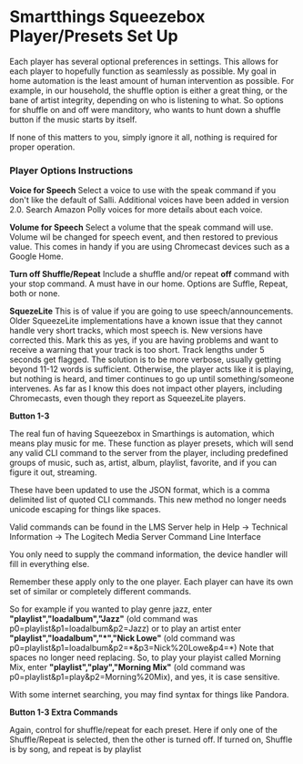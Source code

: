 # **Smartthings Squeezebox Player/Presets Set Up**

Each player has several optional preferences in settings.  This allows for each player to hopefully function as seamlessly as possible.  My goal in home automation is the least amount of human intervention as possible. For example, in our household, the shuffle option is either a great thing, or the bane of artist integrity, depending on who is listening to what. So options for shuffle on and off were manditory, who wants to hunt down a shuffle button if the music starts by itself.

If none of this matters to you, simply ignore it all, nothing is required for proper operation.

### **Player Options Instructions**

**Voice for Speech** Select a voice to use with the speak command if you don't like the default of Salli. Additional voices have been added in version 2.0.  Search Amazon Polly voices for more details about each voice.

**Volume for Speech** Select a volume that the speak command will use. Volume wil be changed for speech event, and then restored to previous value. This comes in handy if you are using Chromecast devices such as a Google Home.

**Turn off Shuffle/Repeat**  Include a shuffle and/or repeat **off** command with your stop command.  A must have in our home. Options are Suffle, Repeat, both or none.

**SquezeLite**  This is of value if you are going to use speech/announcements.  Older SqueezeLite implementations have a known issue that they cannot handle very short tracks, which most speech is. New versions have corrected this. Mark this as yes, if you are having problems and want to receive a warning that your track is too short.  Track lengths under 5 seconds get flagged.  The solution is to be more verbose, usually getting beyond 11-12 words is sufficient.  Otherwise, the player acts like it is playing, but nothing is heard, and timer continues to go up until something/someone intervenes.  As far as I know this does not impact other players, including Chromecasts, even though they report as SqueezeLite players.

**Button 1-3** 

The real fun of having Squeezebox in Smarthings is automation, which means play music for me.  These function as player presets, which will send any valid CLI command to the server from the player, including predefined groups of music, such as, artist, album, playlist, favorite, and if you can figure it out, streaming.

These have been updated to use the JSON format, which is a comma delimited list of quoted CLI commands. This new method no longer needs unicode escaping for things like spaces.

Valid commands can be found in the LMS Server help in Help -> Technical Information -> The Logitech Media Server Command Line Interface

You only need to supply the command information, the device handler will fill in everything else.

Remember these apply only to the one player.  Each player can have its own set of similar or completely different commands.

So for example if you wanted to play genre jazz, enter **"playlist","loadalbum","Jazz"** (old command was p0=playlist&p1=loadalbum&p2=Jazz) or to play an artist enter 	**"playlist","loadalbum","*","Nick Lowe"** (old command was p0=playlist&p1=loadalbum&p2=\*&p3=Nick%20Lowe&p4=\*)  Note that spaces no longer need replacing.  So, to play your playist called Morning Mix, enter **"playlist","play","Morning Mix"** (old command was p0=playlist&p1=play&p2=Morning%20Mix), and yes, it is case sensitive.

With some internet searching, you may find syntax for things like Pandora.

**Button 1-3 Extra Commands**

Again, control for shuffle/repeat for each preset.  Here if only one of the Shuffle/Repeat is selected, then the other is turned off.  If turned on, Shuffle is by song, and repeat is by playlist
